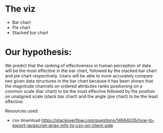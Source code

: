# The viz
  - Bar chart
  - Pie chart
  - Stacked bar chart

# Our hypothesis:
We predict that the ranking of effectiveness in human perception of data will be the most effective in the bar chart, followed by the stacked bar chart and pie chart respectively. Users will be able to more accurately compare two given data structures in the bar chart because it has been shown that the magnitude channels on ordered attributes ranks positioning on a common scale (bar chart) to be the most effective followed by the position on unaligned scale (stack bar chart) and the angle (pie chart) to be the least effective.


Resources used:

- csv download https://stackoverflow.com/questions/14964035/how-to-export-javascript-array-info-to-csv-on-client-side
